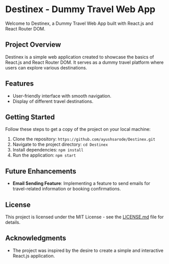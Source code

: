 # Destinex - Dummy Travel Web App

Welcome to Destinex, a Dummy Travel Web App built with React.js and React Router DOM.

## Project Overview

Destinex is a simple web application created to showcase the basics of React.js and React Router DOM. It serves as a dummy travel platform where users can explore various destinations.

## Features

- User-friendly interface with smooth navigation.
- Display of different travel destinations.

## Getting Started

Follow these steps to get a copy of the project on your local machine:

1. Clone the repository: `https://github.com/ayushsarode/Destinex.git`
2. Navigate to the project directory: `cd Destinex`
3. Install dependencies: `npm install`
4. Run the application: `npm start`

## Future Enhancements

- **Email Sending Feature**: Implementing a feature to send emails for travel-related information or booking confirmations.

## License

This project is licensed under the MIT License - see the [LICENSE.md](https://github.com/ayushsarode/Destinex/blob/main/LICENSE) file for details.

## Acknowledgments

- The project was inspired by the desire to create a simple and interactive React.js application.
